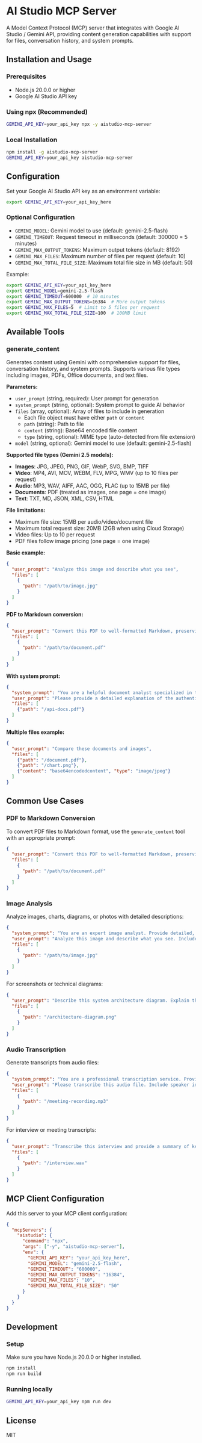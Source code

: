 # AI Studio MCP Server

A Model Context Protocol (MCP) server that integrates with Google AI Studio / Gemini API, providing content generation capabilities with support for files, conversation history, and system prompts.

## Installation and Usage

### Prerequisites

- Node.js 20.0.0 or higher
- Google AI Studio API key

### Using npx (Recommended)

```bash
GEMINI_API_KEY=your_api_key npx -y aistudio-mcp-server
```

### Local Installation

```bash
npm install -g aistudio-mcp-server
GEMINI_API_KEY=your_api_key aistudio-mcp-server
```

## Configuration

Set your Google AI Studio API key as an environment variable:

```bash
export GEMINI_API_KEY=your_api_key_here
```

### Optional Configuration

- `GEMINI_MODEL`: Gemini model to use (default: gemini-2.5-flash)
- `GEMINI_TIMEOUT`: Request timeout in milliseconds (default: 300000 = 5 minutes)
- `GEMINI_MAX_OUTPUT_TOKENS`: Maximum output tokens (default: 8192)
- `GEMINI_MAX_FILES`: Maximum number of files per request (default: 10)
- `GEMINI_MAX_TOTAL_FILE_SIZE`: Maximum total file size in MB (default: 50)

Example:
```bash
export GEMINI_API_KEY=your_api_key_here
export GEMINI_MODEL=gemini-2.5-flash
export GEMINI_TIMEOUT=600000  # 10 minutes
export GEMINI_MAX_OUTPUT_TOKENS=16384  # More output tokens
export GEMINI_MAX_FILES=5  # Limit to 5 files per request
export GEMINI_MAX_TOTAL_FILE_SIZE=100  # 100MB limit
```

## Available Tools

### generate_content

Generates content using Gemini with comprehensive support for files, conversation history, and system prompts. Supports various file types including images, PDFs, Office documents, and text files.

**Parameters:**
- `user_prompt` (string, required): User prompt for generation
- `system_prompt` (string, optional): System prompt to guide AI behavior
- `files` (array, optional): Array of files to include in generation
  - Each file object must have either `path` or `content`
  - `path` (string): Path to file
  - `content` (string): Base64 encoded file content
  - `type` (string, optional): MIME type (auto-detected from file extension)
- `model` (string, optional): Gemini model to use (default: gemini-2.5-flash)

**Supported file types (Gemini 2.5 models):**
- **Images**: JPG, JPEG, PNG, GIF, WebP, SVG, BMP, TIFF
- **Video**: MP4, AVI, MOV, WEBM, FLV, MPG, WMV (up to 10 files per request)
- **Audio**: MP3, WAV, AIFF, AAC, OGG, FLAC (up to 15MB per file)
- **Documents**: PDF (treated as images, one page = one image)
- **Text**: TXT, MD, JSON, XML, CSV, HTML

**File limitations:**
- Maximum file size: 15MB per audio/video/document file
- Maximum total request size: 20MB (2GB when using Cloud Storage)
- Video files: Up to 10 per request
- PDF files follow image pricing (one page = one image)

**Basic example:**
```json
{
  "user_prompt": "Analyze this image and describe what you see",
  "files": [
    {
      "path": "/path/to/image.jpg"
    }
  ]
}
```

**PDF to Markdown conversion:**
```json
{
  "user_prompt": "Convert this PDF to well-formatted Markdown, preserving structure and formatting. Return only the Markdown content.",
  "files": [
    {
      "path": "/path/to/document.pdf"
    }
  ]
}
```

**With system prompt:**
```json
{
  "system_prompt": "You are a helpful document analyst specialized in technical documentation",
  "user_prompt": "Please provide a detailed explanation of the authentication methods shown in this document",
  "files": [
    {"path": "/api-docs.pdf"}
  ]
}
```

**Multiple files example:**
```json
{
  "user_prompt": "Compare these documents and images",
  "files": [
    {"path": "/document.pdf"},
    {"path": "/chart.png"},
    {"content": "base64encodedcontent", "type": "image/jpeg"}
  ]
}
```

## Common Use Cases

### PDF to Markdown Conversion

To convert PDF files to Markdown format, use the `generate_content` tool with an appropriate prompt:

```json
{
  "user_prompt": "Convert this PDF to well-formatted Markdown, preserving structure, headings, lists, and formatting. Include table of contents if the document has sections.",
  "files": [
    {
      "path": "/path/to/document.pdf"
    }
  ]
}
```

### Image Analysis

Analyze images, charts, diagrams, or photos with detailed descriptions:

```json
{
  "system_prompt": "You are an expert image analyst. Provide detailed, accurate descriptions of visual content.",
  "user_prompt": "Analyze this image and describe what you see. Include details about objects, people, text, colors, and composition.",
  "files": [
    {
      "path": "/path/to/image.jpg"
    }
  ]
}
```

For screenshots or technical diagrams:

```json
{
  "user_prompt": "Describe this system architecture diagram. Explain the components and their relationships.",
  "files": [
    {
      "path": "/architecture-diagram.png"
    }
  ]
}
```

### Audio Transcription

Generate transcripts from audio files:

```json
{
  "system_prompt": "You are a professional transcription service. Provide accurate, well-formatted transcripts.",
  "user_prompt": "Please transcribe this audio file. Include speaker identification if multiple speakers are present, and format it with proper punctuation and paragraphs.",
  "files": [
    {
      "path": "/meeting-recording.mp3"
    }
  ]
}
```

For interview or meeting transcripts:

```json
{
  "user_prompt": "Transcribe this interview and provide a summary of key points discussed.",
  "files": [
    {
      "path": "/interview.wav"
    }
  ]
}
```

## MCP Client Configuration

Add this server to your MCP client configuration:

```json
{
  "mcpServers": {
    "aistudio": {
      "command": "npx",
      "args": ["-y", "aistudio-mcp-server"],
      "env": {
        "GEMINI_API_KEY": "your_api_key_here",
        "GEMINI_MODEL": "gemini-2.5-flash",
        "GEMINI_TIMEOUT": "600000",
        "GEMINI_MAX_OUTPUT_TOKENS": "16384",
        "GEMINI_MAX_FILES": "10",
        "GEMINI_MAX_TOTAL_FILE_SIZE": "50"
      }
    }
  }
}
```

## Development

### Setup

Make sure you have Node.js 20.0.0 or higher installed.

```bash
npm install
npm run build
```

### Running locally

```bash
GEMINI_API_KEY=your_api_key npm run dev
```

## License

MIT